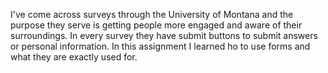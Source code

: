 I've come across surveys through the University of Montana and the purpose they serve is getting people more engaged and aware of their surroundings.
In every survey they have submit buttons to submit answers or personal information.
In this assignment I learned ho to use forms and what they are exactly used for. 
